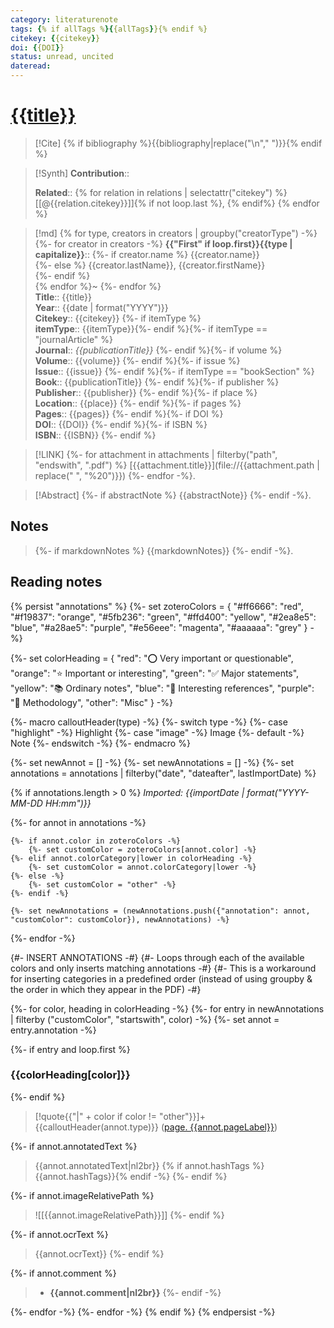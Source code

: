 ```yaml
---
category: literaturenote
tags: {% if allTags %}{{allTags}}{% endif %}
citekey: {{citekey}}
doi: {{DOI}}
status: unread, uncited
dateread:
---
```

# [{{title}}]({{desktopURI}})
> [!Cite]
> {% if bibliography %}{{bibliography|replace("\n"," ")}}{% endif %}

>[!Synth]
>**Contribution**:: 
>
>**Related**:: {% for relation in relations | selectattr("citekey") %} [[@{{relation.citekey}}]]{% if not loop.last %}, {% endif%} {% endfor %}
>

>[!md]
{% for type, creators in creators | groupby("creatorType") -%}
{%- for creator in creators -%}
> **{{"First" if loop.first}}{{type | capitalize}}**::
{%- if creator.name %} {{creator.name}}  
{%- else %} {{creator.lastName}}, {{creator.firstName}}  
{%- endif %}  
{% endfor %}~ 
{%- endfor %}    
> **Title**:: {{title}}  
> **Year**:: {{date | format("YYYY")}}   
> **Citekey**:: {{citekey}} {%- if itemType %}  
> **itemType**:: {{itemType}}{%- endif %}{%- if itemType == "journalArticle" %}  
> **Journal**:: *{{publicationTitle}}* {%- endif %}{%- if volume %}  
> **Volume**:: {{volume}} {%- endif %}{%- if issue %}  
> **Issue**:: {{issue}} {%- endif %}{%- if itemType == "bookSection" %}  
> **Book**:: {{publicationTitle}} {%- endif %}{%- if publisher %}  
> **Publisher**:: {{publisher}} {%- endif %}{%- if place %}  
> **Location**:: {{place}} {%- endif %}{%- if pages %}   
> **Pages**:: {{pages}} {%- endif %}{%- if DOI %}  
> **DOI**:: {{DOI}} {%- endif %}{%- if ISBN %}  
> **ISBN**:: {{ISBN}} {%- endif %}    

> [!LINK] 
> {%- for attachment in attachments | filterby("path", "endswith", ".pdf") %}
>  [{{attachment.title}}](file://{{attachment.path | replace(" ", "%20")}})  {%- endfor -%}.

> [!Abstract]
> {%- if abstractNote %}
> {{abstractNote}}
> {%- endif -%}.
> 
## Notes
> {%- if markdownNotes %}
> {{markdownNotes}}
> {%- endif -%}.

## Reading notes
{% persist "annotations" %}
{%-
    set zoteroColors = {
        "#ff6666": "red",
        "#f19837": "orange",
        "#5fb236": "green",
        "#ffd400": "yellow",
        "#2ea8e5": "blue",
        "#a28ae5": "purple",
        "#e56eee": "magenta",
        "#aaaaaa": "grey"
    }
-%}

{%-
   set colorHeading = {
		"red": "⭕ Very important or questionable",
		"orange": "⭐ Important or interesting",
		"green": "✅ Major statements",
		"yellow": "📚 Ordinary notes",
        "blue": "🔗 Interesting references",
        "purple": "🧩 Methodology",
        "other": "Misc"
   }
-%}

{%- macro calloutHeader(type) -%}
    {%- switch type -%}
        {%- case "highlight" -%}
        Highlight
        {%- case "image" -%}
        Image
        {%- default -%}
        Note
    {%- endswitch -%}
{%- endmacro %}

{%- set newAnnot = [] -%}
{%- set newAnnotations = [] -%}
{%- set annotations = annotations | filterby("date", "dateafter", lastImportDate) %}

{% if annotations.length > 0 %}
*Imported: {{importDate | format("YYYY-MM-DD HH:mm")}}*

{%- for annot in annotations -%}

    {%- if annot.color in zoteroColors -%}
        {%- set customColor = zoteroColors[annot.color] -%}
    {%- elif annot.colorCategory|lower in colorHeading -%}
    	{%- set customColor = annot.colorCategory|lower -%}
    {%- else -%}
	    {%- set customColor = "other" -%}
    {%- endif -%}

    {%- set newAnnotations = (newAnnotations.push({"annotation": annot, "customColor": customColor}), newAnnotations) -%}

{%- endfor -%}

{#- INSERT ANNOTATIONS -#}
{#- Loops through each of the available colors and only inserts matching annotations -#}
{#- This is a workaround for inserting categories in a predefined order (instead of using groupby & the order in which they appear in the PDF) -#}

{%- for color, heading in colorHeading -%}
{%- for entry in newAnnotations | filterby ("customColor", "startswith", color) -%}
{%- set annot = entry.annotation -%}

{%- if entry and loop.first %}

### {{colorHeading[color]}}
{%- endif %}

> [!quote{{"|" + color if color != "other"}}]+ {{calloutHeader(annot.type)}} ([page. {{annot.pageLabel}}](zotero://open-pdf/library/items/{{annot.attachment.itemKey}}?page={{annot.pageLabel}}&annotation={{annot.id}}))

{%- if annot.annotatedText %}
> {{annot.annotatedText|nl2br}} {% if annot.hashTags %}{{annot.hashTags}}{% endif -%}
{%- endif %}

{%- if annot.imageRelativePath %}
> ![[{{annot.imageRelativePath}}]]
{%- endif %}

{%- if annot.ocrText %}
> {{annot.ocrText}}
{%- endif %}

{%- if annot.comment %}
> - **{{annot.comment|nl2br}}**
{%- endif -%}

{%- endfor -%}
{%- endfor -%}
{% endif %}
{% endpersist -%}